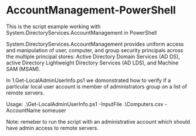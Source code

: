 # AccountManagement-PowerShell
This is the script example working with System.DirectoryServices.AccountManagement in PowerShell


System.DirectoryServices.AccountManagement provides uniform access and manipulation of user, computer, and group security principals across the multiple principal stores: Active Directory Domain Services (AD DS), active Directory Lightweight Directory Services (AD LDS), and Machine SAM (MSAM). 

In 1.Get-LocalAdminUserInfo.ps1 we domonstrated how to verify if a particular local user account is member of administrators group on a list of remote servers.

Usage: .\Get-LocalAdminUserInfo.ps1 -InputFile .\Computers.csv -AccountName someuser

Note: remeber to run the script with an administrative account which should have admin access to remote servers.